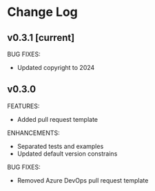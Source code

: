 # Change Log

## v0.3.1 [current]
BUG FIXES:
- Updated copyright to 2024

## v0.3.0
FEATURES:
- Added pull request template

ENHANCEMENTS:
- Separated tests and examples
- Updated default version constrains

BUG FIXES:
- Removed Azure DevOps pull request template
